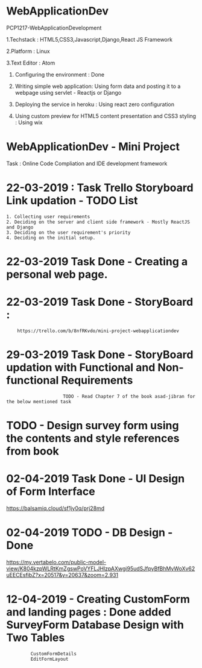 # WebApplicationDev
PCP1217-WebApplicationDevelopment

1.Techstack : HTML5,CSS3,Javascript,Django,React JS Framework

2.Platform : Linux

3.Text Editor : Atom

1. Configuring the environment : Done

2. Writing simple web application: Using form data and posting it to a webpage using servlet - Reactjs or Django

3. Deploying the service in heroku : Using react zero configuration

4. Using custom preview for HTML5 content presentation and CSS3 styling : Using wix

# WebApplicationDev - Mini Project 

Task : Online Code Compliation and IDE development framework


# 22-03-2019 : Task Trello Storyboard Link updation - TODO List

    1. Collecting user requirements
    2. Deciding on the server and client side framework - Mostly ReactJS and Django
    3. Deciding on the user requirement's priority 
    4. Deciding on the initial setup.


# 22-03-2019 Task Done - Creating a personal web page.

# 22-03-2019 Task Done - StoryBoard : 

        https://trello.com/b/8nfRKvdo/mini-project-webapplicationdev
        
# 29-03-2019 Task Done - StoryBoard updation with Functional and Non-functional Requirements
 
                         TODO - Read Chapter 7 of the book asad-jibran for the below mentioned task
            
# TODO - Design survey form using the contents and style references from book 

# 02-04-2019 Task Done - UI Design of Form Interface

https://balsamiq.cloud/sf1jy0q/prj28md

# 02-04-2019 TODO - DB Design - Done 
https://my.vertabelo.com/public-model-view/K804kzpWLRtKmZgswPoVYFLJHlzpAXwgi95udSJfpyBfBhMyWoXv62uEECEsfibZ?x=20517&y=20637&zoom=2.931

# 12-04-2019 - Creating CustomForm and landing pages : Done added SurveyForm Database Design with Two Tables
             
             CustomFormDetails
             EditFormLayout
                         
